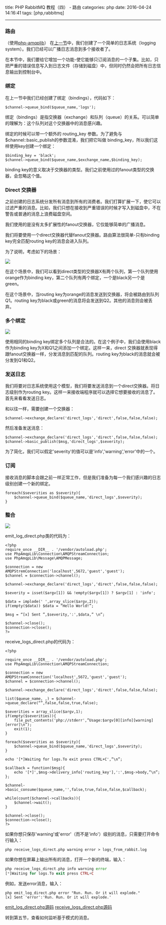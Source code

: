 title: PHP RabbitMQ 教程（四） - 路由
categories: php
date: 2016-04-24 14:16:41
tags:  [php,rabbitmq]

---

### 路由
（使用[php-amqplib](https://github.com/php-amqplib/php-amqplib)）
在[上一节](/2016/04/23/php-rabbitmq-tutorial-three.html)中，我们创建了一个简单的日志系统（logging system）。我们已经可以广播日志消息到多个接收者了。

在本节中，我们要给它增加一个功能-使它能够只订阅消息的一个子集。比如，只把严重的错误信息写入到日志文件（存储到磁盘）中，但同时仍然会把所有日志信息输出到控制台中。

### 绑定

在上一节中我们已经创建了绑定（bindings），代码如下：

```
$channel->queue_bind($queue_name,'logs');
```

绑定（bindings）是指交换器（exchange）和队列（queue）的关系。可以简单的理解为：这个队列对这个交换器中的消息感兴趣。

绑定的时候可以带一个额外的 routing_key 参数。为了避免与$channel::basic_publish的参数混淆，我们把它叫做 binding_key，所以我们这样使用key创建一个绑定：

```
$binding_key = 'black';
$channel->queue_bind($queue_name,$exchange_name,$binding_key);
```

binding key的意义取决于交换器的类型。我们之前使用过的fanout类型的交换器，会忽略这个值。

### Direct 交换器

之前创建的日志系统分发所有消息到所有的消费者。我们打算扩展一下，使它可以过滤严重的消息。比如，我们只想在接收到严重错误的时候才写入到磁盘中，不在警告或普通的消息上浪费磁盘空间。

我们使用的是没有太多扩展性的fanout交换器，它仅能够简单的广播消息。

我们将要使用一个direct交换器代替fanout交换器。路由算法很简单-只有binding key完全匹配routing key的消息会进入队列。

为了说明，考虑如下的场景：

![][image-1]

在这个场景中，我们可以看到direct类型的交换器X有两个队列，第一个队列使用orange作为binding key，第二个队列有两个绑定，一个是black另一个是green。

在这个场景中，当routing key为orange的消息发送到交换器，将会被路由到队列Q1。routing key为black或green的消息将会发送到Q2。其他的消息则会被丢弃。

### 多个绑定
![][image-2]

使用相同的binding key绑定多个队列是合法的。在这个例子中，我们会使用black作为binding key为X和Q1之间添加一个绑定。这样一来，direct 交换器就表现得跟fanout交换器一样，分发消息到匹配的队列。routing key为black的消息就会被分发到Q1和Q2。
### 发送日志

我们将要对日志系统使用这个模型，我们将要发送消息到一个direct交换器。将日志级别作为routing key。这样一来接收端程序就可以选择它想要接收的消息了。首先来看看发送日志。

和以往一样，需要创建一个交换器：

```
$channel->exchange_declare('direct_logs','direct',false,false,false);
```

然后准备发送消息：

```
$channel->exchange_declare('direct_logs','direct',false,false,false);
$channel->basic_publish($msg,'direct_logs',$severity);
```
为了简化，我们可以假定'severity'的值可以是'info','warning','error'中的一个。

### 订阅
接收消息的脚本会跟之前一样正常工作，但是我们准备为每一个我们感兴趣的日志级别创建一个新的绑定。

```
foreach($severities as $severity){
	$channel->queue_bind($queue_name,'direct_logs',$severity);
}
```

### 整合

![][image-3]

emit_log_direct.php类的代码为：

```
<?php
require_once __DIR__ . '/vendor/autoload.php';
use PhpAmqpLib\Connection\AMQPStreamConnection;
use PhpAmqpLib\Message\AMQPMessage;

$connection = new AMQPStremConnection('localhost',5672,'guest','guest');
$channel = $connection->channel();

$channel->exchange_declare('direct_logs','direct',false,false,false);

$severity = isset($argv[1]) && !empty($argv[1]) ? $argv[1] : 'info';

$data = implode(' ',array_slice($argv,2));
if(empty($data)) $data = “Hello World!”;

$msg = “[x] Sent ”,$severity,':',$data,” \n”;

$channel->close();
$connection->close();
?>
```

receive_logs_direct.php的代码为：

```
<?php

require_once __DIR__ . '/vendor/autoload.php';
use PhpAmqpLib\Connection\AMQPStreamConnection;

$connection = new AMQPStreamConnection('localhost',5672,'guest','guest');
$channel = $connection->channel();

$channel->exchange_declare('direct_logs','direct',false,false,false);

list($queue_name, ,) = $channel->queue_declare(“”,false,false,true,false);

$severities = array_slice($argv,1);
if(empty($severities)){
	file_put_contents('php://stderr',”Usage:$argv[0][info][warning][error]\n”);
	exit(1);
}

foreach($severities as $severity){
	$channel->queue_bind($queue_name,'direct_logs',$severity);
}

echo '[*]Waiting for logs.To exit press CTRL+C',”\n”;

$callback = function($msg){
	echo '[*]',$msg->delivery_info['routing_key'],':',$msg->body,”\n”;	
};

$channel->basic_consume($queue_name,'',false,true,false,false,$callback);

while(count($channel->callbacks)){
	$channel->wait();
}

$channel->close();
$connection->close();
?>
```

如果你想只保存'warning'或'error'（而不是'info'）级别的消息，只需要打开命令行输入：

```
php receive_logs_direct.php warning error > logs_from_rabbit.log
```

如果你想在屏幕上输出所有的消息，打开一个新的终端，输入：

```php
php receive_logs_direct.php info warning error
[*]Waiting for logs.To exit press CTRL+C
```

例如，发送error消息，输入：

```
php emit_log_direct.php error "Run. Run. Or it will explode."
[x] Sent 'error':'Run. Run. Or it will explode.'
```

[emit_log_direct.php源码](https://github.com/rabbitmq/rabbitmq-tutorials/blob/master/php/emit_log_direct.php)  [receive_logs_direct.php源码](https://github.com/rabbitmq/rabbitmq-tutorials/blob/master/php/receive_logs_direct.php)

转到第五节，查看如何监听基于模式的消息。


[image-1]: /images/rabbitmq/direct-exchange.png
[image-2]: /images/rabbitmq/direct-exchange-multiple.png
[image-3]: /images/rabbitmq/python-four.png